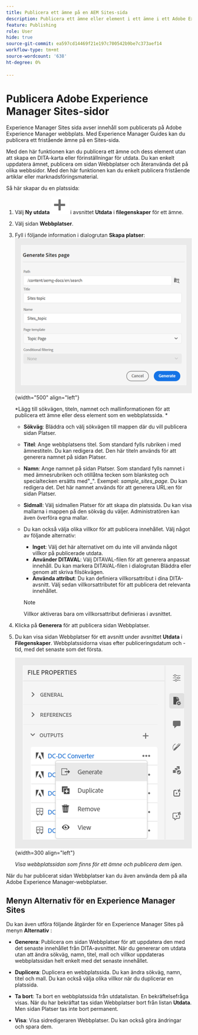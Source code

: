 ```yaml
---
title: Publicera ett ämne på en AEM Sites-sida
description: Publicera ett ämne eller element i ett ämne i ett Adobe Experience Manager Sites-utdata.  Lär dig hur du visar Experience Manager Sites-sidan för ett ämne och publicerar dem igen.
feature: Publishing
role: User
hide: true
source-git-commit: ea597cd14469f21e197c700542b9be7c373aef14
workflow-type: tm+mt
source-wordcount: '638'
ht-degree: 0%

---
```


# Publicera Adobe Experience Manager Sites-sidor


Experience Manager Sites sida avser innehåll som publicerats på Adobe Experience Manager webbplats. Med Experience Manager Guides kan du publicera ett fristående ämne på en Sites-sida.

Med den här funktionen kan du publicera ett ämne och dess element utan att skapa en DITA-karta eller förinställningar för utdata. Du kan enkelt uppdatera ämnet, publicera om sidan Webbplatser och återanvända det på olika webbsidor. Med den här funktionen kan du enkelt publicera fristående artiklar eller marknadsföringsmaterial.





Så här skapar du en platssida:




1. Välj **Ny utdata** ![ny utdataikon](./images/Add_icon.svg) i avsnittet **Utdata** i **filegenskaper** för ett ämne.
1. Välj sidan **Webbplatser**.


1. Fyll i följande information i dialogrutan **Skapa platser**:
   ![Lägg till sökvägen och mallinformationen på sidan Generera platser](images/aem-sites-page-generate.png){width="500" align="left"}

   *Lägg till sökvägen, titeln, namnet och mallinformationen för att publicera ett ämne eller dess element som en webbplatssida. *

   * **Sökväg**: Bläddra och välj sökvägen till mappen där du vill publicera sidan Platser.
   * **Titel**: Ange webbplatsens titel. Som standard fylls rubriken i med ämnestiteln. Du kan redigera det. Den här titeln används för att generera namnet på sidan Platser.
   * **Namn**: Ange namnet på sidan Platser. Som standard fylls namnet i med ämnesrubriken och otillåtna tecken som blanksteg och specialtecken ersätts med&quot;_&quot;. Exempel: *sample_sites_page*. Du kan redigera det. Det här namnet används för att generera URL:en för sidan Platser.
   * **Sidmall**: Välj sidmallen Platser för att skapa din platssida. Du kan visa mallarna i mappen på den sökväg du väljer. Administratören kan även överföra egna mallar.


   * Du kan också välja olika villkor för att publicera innehållet.  Välj något av följande alternativ:


      * **Inget**: Välj det här alternativet om du inte vill använda något villkor på publicerade utdata.
      * **Använder DITAVAL**: Välj DITAVAL-filen för att generera anpassat innehåll. Du kan markera DITAVAL-filen i dialogrutan Bläddra eller genom att skriva filsökvägen.
      * **Använda attribut**: Du kan definiera villkorsattribut i dina DITA-avsnitt. Välj sedan villkorsattributet för att publicera det relevanta innehållet.

     >[!NOTE]
     > 
     >Villkor aktiveras bara om villkorsattribut definieras i avsnittet.



1. Klicka på **Generera** för att publicera sidan Webbplatser.
1. Du kan visa sidan Webbplatser för ett avsnitt under avsnittet **Utdata** i **Filegenskaper**. Webbplatssidorna visas efter publiceringsdatum och -tid, med det senaste som det första.

   ![Visa webbplatssidan för ett ämne](images/aem-sites-outputs.png){width=300 align=&quot;left&quot;}

   *Visa webbplatssidan som finns för ett ämne och publicera dem igen.*




När du har publicerat sidan Webbplatser kan du även använda dem på alla Adobe Experience Manager-webbplatser.


## Menyn Alternativ för en Experience Manager Sites

Du kan även utföra följande åtgärder för en Experience Manager Sites på menyn **Alternativ** :

* **Generera**: Publicera om sidan Webbplatser för att uppdatera den med det senaste innehållet från DITA-avsnittet. När du genererar om utdata utan att ändra sökväg, namn, titel, mall och villkor uppdateras webbplatssidan helt enkelt med det senaste innehållet.

* **Duplicera**: Duplicera en webbplatssida. Du kan ändra sökväg, namn, titel och mall. Du kan också välja olika villkor när du duplicerar en platssida.

* **Ta bort**: Ta bort en webbplatssida från utdatalistan. En bekräftelsefråga visas. När du har bekräftat tas sidan Webbplatser bort från listan **Utdata**. Men sidan Platser tas inte bort permanent.

* **Visa**: Visa sidredigeraren Webbplatser. Du kan också göra ändringar och spara dem.
